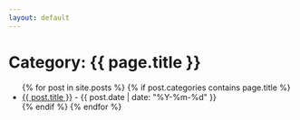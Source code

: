 ```yaml
---
layout: default
---
```

<h1>Category: {{ page.title }}</h1>
<ul>
  {% for post in site.posts %}
    {% if post.categories contains page.title %}
      <li>
        <a href="{{ post.url }}">{{ post.title }}</a> - {{ post.date | date: "%Y-%m-%d" }}
      </li>
    {% endif %}
  {% endfor %}
</ul>
